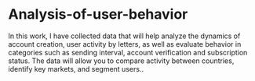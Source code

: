 # Analysis-of-user-behavior
In this work, I have collected data that will help analyze the dynamics of account creation, user activity by letters, as well as evaluate behavior in categories such as sending interval, account verification and subscription status. The data will allow you to compare activity between countries, identify key markets, and segment users..
